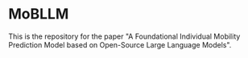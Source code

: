 # MoBLLM

This is the repository for the paper "A Foundational Individual Mobility Prediction Model based on Open-Source Large Language Models".
